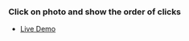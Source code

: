 ### Click on photo and show the order of clicks
- [Live Demo](https://junihub.github.io/Jsassignment4/)
